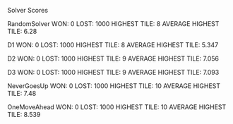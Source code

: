 Solver Scores

RandomSolver
WON: 0
LOST: 1000
HIGHEST TILE: 8
AVERAGE HIGHEST TILE: 6.28

D1
WON: 0
LOST: 1000
HIGHEST TILE: 8
AVERAGE HIGHEST TILE: 5.347

D2
WON: 0
LOST: 1000
HIGHEST TILE: 9
AVERAGE HIGHEST TILE: 7.056

D3
WON: 0
LOST: 1000
HIGHEST TILE: 9
AVERAGE HIGHEST TILE: 7.093

NeverGoesUp
WON: 0
LOST: 1000
HIGHEST TILE: 10
AVERAGE HIGHEST TILE: 7.48

OneMoveAhead
WON: 0
LOST: 1000
HIGHEST TILE: 10
AVERAGE HIGHEST TILE: 8.539